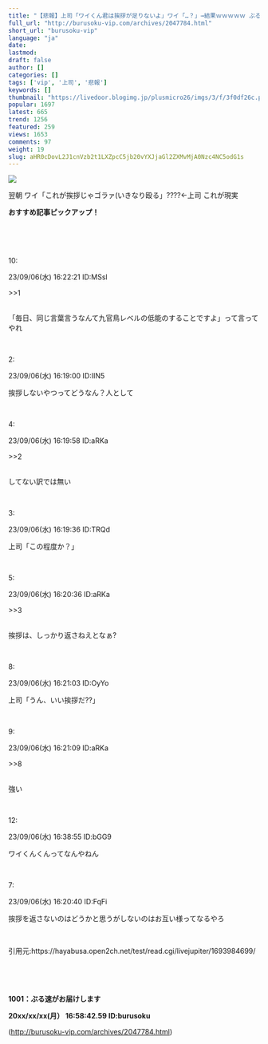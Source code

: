 ```yaml
---
title: "【悲報】上司「ワイくん君は挨拶が足りないよ」ワイ「…？」→結果ｗｗｗｗｗ ぶる速-VIP"
full_url: "http://burusoku-vip.com/archives/2047784.html"
short_url: "burusoku-vip"
language: "ja"
date: 
lastmod: 
draft: false
author: []
categories: []
tags: ['vip', '上司', '悲報']
keywords: []
thumbnail: "https://livedoor.blogimg.jp/plusmicro26/imgs/3/f/3f0df26c.png"
popular: 1697
latest: 665
trend: 1256
featured: 259
views: 1653
comments: 97
weight: 19
slug: aHR0cDovL2J1cnVzb2t1LXZpcC5jb20vYXJjaGl2ZXMvMjA0Nzc4NC5odG1s
---
```


![](https://livedoor.blogimg.jp/plusmicro26/imgs/3/f/3f0df26c.png)

<div><p>翌朝 ワイ「これが挨拶じゃゴラァ(いきなり殴る」????←上司 これが現実</p><p><b>おすすめ記事ピックアップ！</b></p> <p class='g-ad1'> </p> <p class='g-ad2'> </p> <p></p><br><br> <br><p>10: <p> 23/09/06(水) 16:22:21 ID:MSsl</p></p><p> <p class='anchor'>>>1</p><br>「毎日、同じ言葉言うなんて九官鳥レベルの低能のすることですよ」って言ってやれ </p><br> <p>2: <p> 23/09/06(水) 16:19:00 ID:IIN5</p></p><p> 挨拶しないやつってどうなん？人として </p><br> <p>4: <p> 23/09/06(水) 16:19:58 ID:aRKa</p></p><p> <p class='anchor'>>>2</p><br>してない訳では無い </p><br> <p>3: <p> 23/09/06(水) 16:19:36 ID:TRQd</p></p><p> 上司「この程度か？」 </p><br> <p>5: <p> 23/09/06(水) 16:20:36 ID:aRKa</p></p><p> <p class='anchor'>>>3</p><br>挨拶は、しっかり返さねえとなぁ? </p><br> <p>8: <p> 23/09/06(水) 16:21:03 ID:OyYo</p></p><p> 上司「うん、いい挨拶だ??」 </p><br> <p>9: <p> 23/09/06(水) 16:21:09 ID:aRKa</p></p><p> <p class='anchor'>>>8</p><br>強い </p><br> <p>12: <p> 23/09/06(水) 16:38:55 ID:bGG9</p></p><p> ワイくんくんってなんやねん </p><br> <p>7: <p> 23/09/06(水) 16:20:40 ID:FqFi</p></p><p> 挨拶を返さないのはどうかと思うがしないのはお互い様ってなるやろ </p><br> <p>引用元:https://hayabusa.open2ch.net/test/read.cgi/livejupiter/1693984699/</p> <br> <p id='csw_block'></p> <p id='divSP1'> </p> <br><p><b>1001：ぶる速がお届けします <p> 20xx/xx/xx(月） 16:58:42.59 ID:burusoku</p></b></p> <p class='g-ad1'> </p> <p class='g-ad2'> </p> <p id='divSP'> </p> </div>

(http://burusoku-vip.com/archives/2047784.html)
